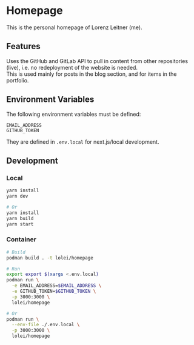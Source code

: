 # Homepage

This is the personal homepage of Lorenz Leitner (me).

## Features
Uses the GitHub and GitLab API to pull in content from other repositories (live),
i.e. no redeployment of the website is needed.  
This is used mainly for posts in the blog section, and for items in the portfolio.

## Environment Variables

The following environment variables must be defined:
```
EMAIL_ADDRESS
GITHUB_TOKEN
```

They are defined in `.env.local` for next.js/local development.

## Development

### Local
```sh
yarn install
yarn dev

# Or
yarn install
yarn build
yarn start
```

### Container
```sh
# Build
podman build . -t lolei/homepage

# Run
export export $(xargs <.env.local)
podman run \
  -e EMAIL_ADDRESS=$EMAIL_ADDRESS \
  -e GITHUB_TOKEN=$GITHUB_TOKEN \
  -p 3000:3000 \
  lolei/homepage

# Or
podman run \
  --env-file ./.env.local \
  -p 3000:3000 \
  lolei/homepage
```

